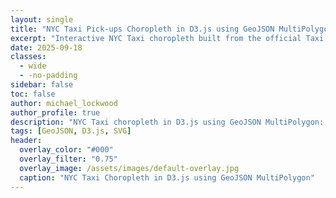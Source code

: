 ```yaml
---
layout: single
title: "NYC Taxi Pick-ups Choropleth in D3.js using GeoJSON MultiPolygon"
excerpt: "Interactive NYC Taxi choropleth built from the official Taxi Zone GeoJSON (MultiPolygon). This post renders one of four quadrants, coloring zones by trip counts with a sequential ramp. Legend uses ˜x (median) with Q1 and Q3 markers; tooltips show zone + value. A 4-up NE/NW/SW/SE grid is coming next."
date: 2025-09-18
classes: 
  - wide
  - -no-padding
sidebar: false
toc: false
author: michael_lockwood
author_profile: true
description: "NYC Taxi choropleth in D3.js using GeoJSON MultiPolygon: one quadrant colored by trip counts with a μ/±2σ legend and per-zone tooltips; full 4-up map coming."
tags: [GeoJSON, D3.js, SVG]
header:
  overlay_color: "#000"
  overlay_filter: "0.75"
  overlay_image: /assets/images/default-overlay.jpg
  caption: "NYC Taxi Choropleth in D3.js using GeoJSON MultiPolygon"
---
```


<div id="map-wrap">
  <svg id="map" width="720" height="520" aria-label="NYC Taxi Zones"></svg>
  <div id="tip" style="position:absolute; pointer-events:none; opacity:0;"></div>
</div>

<style>
  #map-wrap { position: relative; margin: 2rem auto; max-width: 720px; }
  #map { display:block; width:100%; height:auto; background: transparent; }
  .zone { fill: #efefef; stroke: #2b6cb0; stroke-width: 1.25; vector-effect: non-scaling-stroke; }
  path.zone:hover { fill: #2b6cb0 !important; }
  #tip {
    background: rgba(0,0,0,0.8); color: #fff; font: 12px/1.4 system-ui, sans-serif;
    padding: 6px 8px; border-radius: 6px; transform: translate(8px, -28px); white-space: nowrap;
  }
  .bounds { fill:none; stroke:#444; stroke-dasharray:4 3; stroke-width:1; vector-effect:non-scaling-stroke; }
</style>

<script src="https://cdn.jsdelivr.net/npm/d3@7"></script>
<script>
(async function () {
  const svg  = d3.select("#map");
  const g    = svg.append("g");
  const tip  = d3.select("#tip");
  const w = svg.node().clientWidth;
  const h = +svg.attr("height");

  const url = "/assets/data/taxi_zones_4326_v2.geojson"; // <-- your file
  const raw = await fetch(url).then(r => r.json());

  // --- Helpers ----------------------------------------------------
  function sampleCoords(geom, out) {
    if (!geom) return;
    if (geom.type === "Point") out.push(geom.coordinates);
    if (geom.type === "MultiPoint") out.push(...geom.coordinates);
    if (geom.type === "LineString") out.push(...geom.coordinates);
    if (geom.type === "MultiLineString") geom.coordinates.forEach(a => out.push(...a));
    if (geom.type === "Polygon") geom.coordinates.forEach(r => out.push(...r));
    if (geom.type === "MultiPolygon") geom.coordinates.forEach(p => p.forEach(r => out.push(...r)));
    if (geom.type === "GeometryCollection") geom.geometries?.forEach(g => sampleCoords(g, out));
  }

  function looksLikeLatLonSwapped(coords) {
    // Heuristic: NYC-ish values: lat ≈ 40.x, lon ≈ -74.x
    // If first component ~ 40 and second ~ -74 for most points, they’re swapped.
    const n = Math.min(coords.length, 500);
    let swapped = 0;
    for (let i = 0; i < n; i++) {
      const [a,b] = coords[i];
      if (a > 24 && a < 50 && b < -60 && b > -90) swapped++; // a~lat, b~lon
    }
    return swapped / n > 0.6;
  }

  function deepSwap(geom) {
    if (!geom) return geom;
    const swapRings = rings => rings.map(r => r.map(([x,y]) => [y,x]));
    switch (geom.type) {
      case "Point":            geom.coordinates = [geom.coordinates[1], geom.coordinates[0]]; break;
      case "MultiPoint":
      case "LineString":       geom.coordinates = geom.coordinates.map(([x,y]) => [y,x]); break;
      case "MultiLineString":  geom.coordinates = geom.coordinates.map(r => r.map(([x,y]) => [y,x])); break;
      case "Polygon":          geom.coordinates = swapRings(geom.coordinates); break;
      case "MultiPolygon":     geom.coordinates = geom.coordinates.map(p => swapRings(p)); break;
      case "GeometryCollection": geom.geometries?.forEach(deepSwap); break;
    }
    return geom;
  }

  // --- Inspect & normalize ---------------------------------------
  const coords = [];
  raw.features?.forEach(f => sampleCoords(f.geometry, coords));

  let mode = "geo"; // "geo" (lon/lat) or "identity" (already projected)
  if (coords.length) {
    // If values are absurd for lon/lat (e.g., thousands), assume projected
    const absMax = Math.max(...coords.flat().map(Math.abs));
    if (absMax > 400) mode = "identity";
  }

  // If mode is geo but appears swapped, swap to lon/lat
  if (mode === "geo" && looksLikeLatLonSwapped(coords)) {
    raw.features.forEach(f => deepSwap(f.geometry));
    console.info("⚠️ Detected lat/lon swapped → corrected to [lon, lat].");
  }

  // --- Projection setup -------------------------------------------
  const nameKeys = ["zone","Zone","name","NAME","LocationName"];
  const boroKeys = ["borough","Borough","boro","Boro"];
  let path;

  if (mode === "geo") {
    const projection = d3.geoMercator().fitSize([w, h], raw);
    path = d3.geoPath(projection);
    console.info("🗺️ Using geoMercator().");
  } else {
    const projection = d3.geoIdentity().reflectY(true).fitSize([w, h], raw);
    path = d3.geoPath(projection);
    console.info("📐 Using geoIdentity() (data appears already projected).");
  }

  // Debug: draw fitted bounds rectangle
  const b = path.bounds(raw); // [[x0,y0],[x1,y1]]
  g.append("rect")
    .attr("class", "bounds")
    .attr("x", b[0][0]).attr("y", b[0][1])
    .attr("width",  b[1][0]-b[0][0])
    .attr("height", b[1][1]-b[0][1]);

// Derive color scale from TripCount
const tripsOf  = f => Number((f.properties || {}).TripCount ?? 0);
const maxTrips = d3.max(raw.features, tripsOf) || 1;

// sqrt to tame skew; map low→high trips to light→dark
const color = d3.scaleLinear()
  .domain([0, Math.sqrt(maxTrips)])
  .range(["#e6f2ff", "#08306b"]);

// --- Legend ------------------------------------------------
addTripsLegend(svg, color, maxTrips, raw.features);

function addTripsLegend(svg, color, maxTrips, features) {
  // Clear any existing legend (helps with live-reload)
  svg.select("#legendTrips").remove();

  const w = 200, h = 15, pad = 20;
  const fmt = d3.format(",");

  // --- 1) Gather & sort counts
  const trips = features.map(f => Number((f.properties || {}).TripCount ?? 0));
  const sorted = trips.slice().sort(d3.ascending);

  // Robust guards for empty/NaN
  const minT = sorted[0] ?? 0;
  const maxT = Number.isFinite(maxTrips) && maxTrips > 0 ? maxTrips : (sorted.at(-1) ?? 1);

  // --- 2) Quantiles (use sorted version for d3@7)
  const q1     = d3.quantileSorted(sorted, 0.25) ?? 0;
  const median = d3.quantileSorted(sorted, 0.50) ?? 0;
  const q3     = d3.quantileSorted(sorted, 0.75) ?? 0;

  // --- 3) Position scale (√ to match your color mapping)
  const x = d3.scaleSqrt().domain([0, maxT]).range([0, w]);

  // --- 4) Gradient matching your color scale
  const defs = svg.select("defs").empty() ? svg.append("defs") : svg.select("defs");
  const gradId = "legendGradTrips";
  defs.select(`#${gradId}`).remove();

  const grad = defs.append("linearGradient")
    .attr("id", gradId).attr("x1", "0%").attr("x2", "100%")
    .attr("y1", "0%").attr("y2", "0%");
  const N = 8;
  for (let i = 0; i <= N; i++) {
    const t = i / N; // 0..1
    grad.append("stop")
      .attr("offset", `${t * 100}%`)
      .attr("stop-color", color(t * Math.sqrt(maxT)));
  }

  // --- 5) Container
  const g = svg.append("g")
    .attr("id", "legendTrips")
    .attr("transform", `translate(${pad},${pad})`);

  // Color bar
  g.append("rect")
    .attr("width", w)
    .attr("height", h)
    .attr("rx", 2)
    .attr("fill", `url(#${gradId})`);

  // End labels: MIN and MAX
  g.append("text")
    .attr("x", 0).attr("y", h + 12)
    .attr("font-size", 10).attr("fill", "#fff")
    .text(fmt(minT));

  g.append("text")
    .attr("x", w).attr("y", h + 12)
    .attr("font-size", 10).attr("text-anchor", "end").attr("fill", "#fff")
    .text(fmt(Math.round(maxT)));

  // --- 6) Ticks: Q1, Median, Q3 (clamped for safety)
  const clamp = v => Math.max(0, Math.min(maxT, v));
  const ticks = [
    { v: q1,     label: `Q1 ${fmt(Math.round(q1))}` },
    { v: median, label: `Median ${fmt(Math.round(median))}` },
    { v: q3,     label: `Q3 ${fmt(Math.round(q3))}` }
  ];

  ticks.forEach(t => {
    const xx = x(clamp(t.v));
    g.append("line")
      .attr("x1", xx).attr("x2", xx)
      .attr("y1", -6).attr("y2", h)
      .attr("stroke", "#fff").attr("stroke-width", 1).attr("opacity", 0.9);

    g.append("text")
      .attr("x", xx).attr("y", -8)
      .attr("font-size", 9).attr("text-anchor", "middle")
      .attr("fill", "#fff")
      .text(t.label);
  });
}

// --- Render Map --------------------------------------------------
g.selectAll("path.zone")
  .data(raw.features)
  .join("path")
  .attr("class", "zone")
  .attr("d", path)
  .style("fill", f => color(Math.sqrt(tripsOf(f))))
  .on("mousemove", (event, f) => {
    const p    = f.properties || {};
    const zone = nameKeys.map(k => p[k]).find(v => v) || `Zone ${p.LocationID ?? ""}`;
    const boro = boroKeys.map(k => p[k]).find(v => v) || "";

    // NEW: pull TripCount (coerce to number; tolerate tripCount lowercase)
    const trips = Number(p.TripCount ?? p.tripCount ?? 0);
    const tripsText = Number.isFinite(trips) ? trips.toLocaleString("en-US") : "0";

    d3.select("#tip")
      .style("left", (event.offsetX) + "px")
      .style("top",  (event.offsetY) + "px")
      .style("opacity", 1)
      .html(`${boro ? `<strong>${boro}</strong><br>` : ""}${zone}<br>Trips: ${tripsText}`);
    })
    .on("mouseleave", () => d3.select("#tip").style("opacity", 0));

  // Resize behavior
  window.addEventListener("resize", () => {
    const w2 = svg.node().clientWidth;
    if (mode === "geo") {
      const projection = d3.geoMercator().fitSize([w2, h], raw);
      path = d3.geoPath(projection);
    } else {
      const projection = d3.geoIdentity().reflectY(true).fitSize([w2, h], raw);
      path = d3.geoPath(projection);
    }
    g.selectAll("path.zone").attr("d", path);
    const b = path.bounds(raw);
    g.select("rect.bounds")
      .attr("x", b[0][0]).attr("y", b[0][1])
      .attr("width",  b[1][0]-b[0][0])
      .attr("height", b[1][1]-b[0][1]);
  }, { passive: true });

  // Console diagnostics
  console.log("Features:", raw.features?.length ?? 0);
  console.log("Bounds:", b, "Size:", [b[1][0]-b[0][0], b[1][1]-b[0][1]]);
})();
</script>

